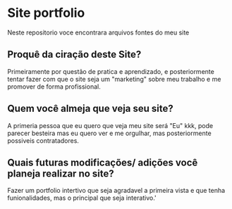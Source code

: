 # Site portfolio

Neste repositorio voce encontrara arquivos fontes do meu site

## Proquê da ciração deste Site? 
Primeiramente por questão de pratica e aprendizado, e posteriormente tentar fazer com que o site seja um "marketing" sobre meu trabalho e me promover de forma profissional.

## Quem você almeja que veja seu site? 
A primeria pessoa que eu quero que veja meu site será "Eu" kkk, pode parecer besteira mas eu quero ver e me orgulhar, mas posteriormente possiveis contratadores.

## Quais futuras modificações/ adições você planeja realizar no site?
Fazer um portfolio intertivo que seja agradavel a primeira vista e que tenha funionalidades, mas o principal que seja interativo.'